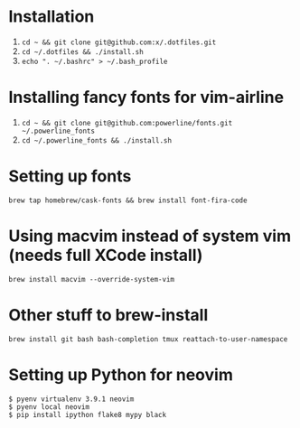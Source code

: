 # Installation

1. ```cd ~ && git clone git@github.com:x/.dotfiles.git```
2. ```cd ~/.dotfiles && ./install.sh```
3. ```echo ". ~/.bashrc" > ~/.bash_profile```

# Installing fancy fonts for vim-airline

1. ```cd ~ && git clone git@github.com:powerline/fonts.git ~/.powerline_fonts```
2. ```cd ~/.powerline_fonts && ./install.sh```

# Setting up fonts
```brew tap homebrew/cask-fonts && brew install font-fira-code```

# Using macvim instead of system vim (needs full XCode install)
```brew install macvim --override-system-vim```

# Other stuff to brew-install
```
brew install git bash bash-completion tmux reattach-to-user-namespace
```

# Setting up Python for neovim

```
$ pyenv virtualenv 3.9.1 neovim
$ pyenv local neovim
$ pip install ipython flake8 mypy black
```
